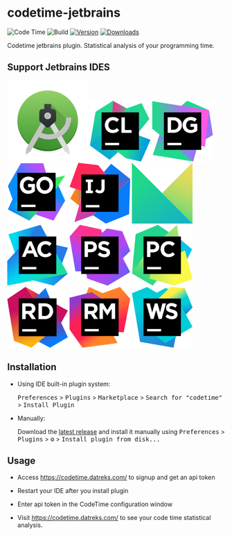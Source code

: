 # codetime-jetbrains

![Code Time](https://img.shields.io/endpoint?style=flat&url=https://codetime-api.datreks.com/badge/1?logoColor=white%26project=codetime-jetbrains%26recentMS=0%26showProject=false)
![Build](https://github.com/Data-Trekkers/codetime-jetbrains/workflows/Build/badge.svg)
[![Version](https://img.shields.io/jetbrains/plugin/v/15507-codetime.svg)](https://plugins.jetbrains.com/plugin/15507-codetime)
[![Downloads](https://img.shields.io/jetbrains/plugin/d/15507-codetime.svg)](https://plugins.jetbrains.com/plugin/15507-codetime)

<!-- Plugin description -->
Codetime jetbrains plugin. Statistical analysis of your programming time.
<!-- Plugin description end -->

## Support Jetbrains IDES

[![Android Studio](./img/android-studio.svg)](https://developer.android.com/studio)
[![CLion](https://github.com/JetBrains/logos/blob/master/web/clion/clion.svg)](https://www.jetbrains.com/clion/)
[![DataGrip](https://github.com/JetBrains/logos/blob/master/web/datagrip/datagrip.svg)](https://www.jetbrains.com/datagrip/)
[![GoLand](https://github.com/JetBrains/logos/blob/master/web/goland/goland.svg)](https://www.jetbrains.com/goland/)
[![IntelliJ IDEA](https://github.com/JetBrains/logos/blob/master/web/intellij-idea/intellij-idea.svg)](https://www.jetbrains.com/idea/)
[![MPS](./img/mps.svg)](https://www.jetbrains.com/mps/)
[![AppCode](https://github.com/JetBrains/logos/blob/master/web/appcode/appcode.svg)](https://www.jetbrains.com/appcode/)
[![PhpStorm](https://github.com/JetBrains/logos/blob/master/web/phpstorm/phpstorm.svg)](https://www.jetbrains.com/phpstorm/)
[![PyCharm](https://github.com/JetBrains/logos/blob/master/web/pycharm/pycharm.svg)](https://www.jetbrains.com/pycharm/)
[![Rider](https://github.com/JetBrains/logos/blob/master/web/rider/rider.svg)](https://www.jetbrains.com/rider/)
[![RubyMine](https://github.com/JetBrains/logos/blob/master/web/rubymine/rubymine.svg)](https://www.jetbrains.com/rubymine/)
[![WebStorm](https://github.com/JetBrains/logos/blob/master/web/webstorm/webstorm.svg)](https://www.jetbrains.com/webstorm/)

<!-- Plugin description -->
## Installation

- Using IDE built-in plugin system:

  <kbd>Preferences</kbd> > <kbd>Plugins</kbd> > <kbd>Marketplace</kbd> > <kbd>Search for "codetime"</kbd> >
  <kbd>Install Plugin</kbd>

- Manually:

  Download the [latest release](https://github.com/Data-Trekkers/codetime/releases/latest) and install it manually using
  <kbd>Preferences</kbd> > <kbd>Plugins</kbd> > <kbd>⚙️</kbd> > <kbd>Install plugin from disk...</kbd>

## Usage

- Access https://codetime.datreks.com/ to signup and get an api token

- Restart your IDE after you install plugin

- Enter api token in the CodeTime configuration window

- Visit https://codetime.datreks.com/ to see your code time statistical analysis.

<!-- Plugin description end -->
